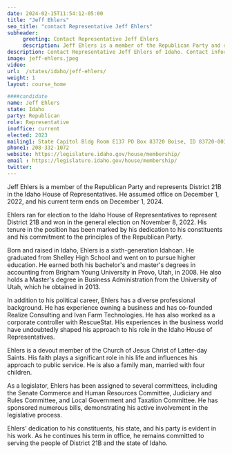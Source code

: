 ```yaml
---
date: 2024-02-15T11:54:12-05:00
title: "Jeff Ehlers"
seo_title: "contact Representative Jeff Ehlers"
subheader:
     greeting: Contact Representative Jeff Ehlers
     description: Jeff Ehlers is a member of the Republican Party and represents District 21B in the Idaho House of Representatives. He assumed office on December 1, 2022, and his current term ends on December 1, 2024.
description: Contact Representative Jeff Ehlers of Idaho. Contact information for Jeff Ehlers includes email address, phone number, and mailing address.
image: jeff-ehlers.jpeg
video:
url:  /states/idaho/jeff-ehlers/
weight: 1
layout: course_home

####candidate
name: Jeff Ehlers
state: Idaho
party: Republican
role: Representative
inoffice: current
elected: 2023
mailing1: State Capitol Bldg Room E137 PO Box 83720 Boise, ID 83720-0038
phone1: 208-332-1072
website: https://legislature.idaho.gov/house/membership/
email : https://legislature.idaho.gov/house/membership/
twitter:
---
```


Jeff Ehlers is a member of the Republican Party and represents District 21B in the Idaho House of Representatives. He assumed office on December 1, 2022, and his current term ends on December 1, 2024.

Ehlers ran for election to the Idaho House of Representatives to represent District 21B and won in the general election on November 8, 2022. His tenure in the position has been marked by his dedication to his constituents and his commitment to the principles of the Republican Party.

Born and raised in Idaho, Ehlers is a sixth-generation Idahoan. He graduated from Shelley High School and went on to pursue higher education. He earned both his bachelor's and master's degrees in accounting from Brigham Young University in Provo, Utah, in 2008. He also holds a Master's degree in Business Administration from the University of Utah, which he obtained in 2013.

In addition to his political career, Ehlers has a diverse professional background. He has experience owning a business and has co-founded Realize Consulting and Ivan Farm Technologies. He has also worked as a corporate controller with RescueStat. His experiences in the business world have undoubtedly shaped his approach to his role in the Idaho House of Representatives.

Ehlers is a devout member of the Church of Jesus Christ of Latter-day Saints. His faith plays a significant role in his life and influences his approach to public service. He is also a family man, married with four children.

As a legislator, Ehlers has been assigned to several committees, including the Senate Commerce and Human Resources Committee, Judiciary and Rules Committee, and Local Government and Taxation Committee. He has sponsored numerous bills, demonstrating his active involvement in the legislative process.

Ehlers' dedication to his constituents, his state, and his party is evident in his work. As he continues his term in office, he remains committed to serving the people of District 21B and the state of Idaho.
